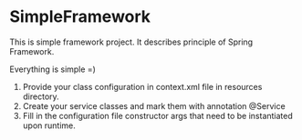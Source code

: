 # SimpleFramework

This is simple framework project.
It describes principle of Spring Framework.

Everything is simple =)

1. Provide your class configuration in context.xml file in resources directory.
2. Create your service classes and mark them with annotation @Service
4. Fill in the configuration file constructor args that need to be instantiated upon runtime.
